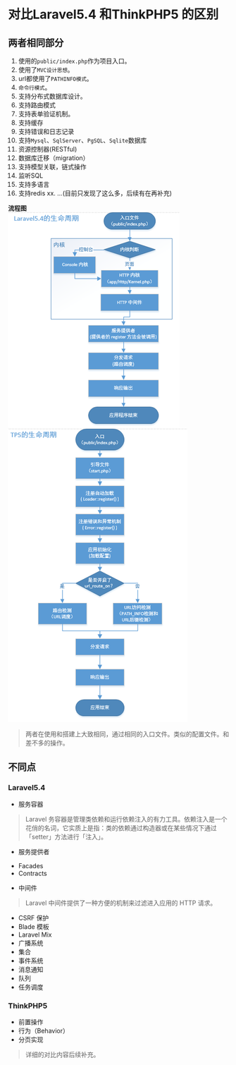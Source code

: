 # 对比Laravel5.4 和ThinkPHP5 的区别

## 两者相同部分
1. 使用的`public/index.php`作为项目入口。
2. 使用了`MVC设计思想`。
3. url都使用了`PATHINFO模式`。
4. `命令行模式`。
5. 支持分布式数据库设计。
6. 支持路由模式
7. 支持表单验证机制。
8. 支持缓存
9. 支持错误和日志记录
10. 支持`Mysql`、`SqlServer`、`PgSQL`、`Sqlite`数据库
11. 资源控制器(RESTful)
12. 数据库迁移（migration）
13. 支持模型关联，链式操作
14. 监听SQL
15. 支持多语言
16. 支持redis
xx. ...(目前只发现了这么多，后续有在再补充)

**流程图**   
![images/laravel5.4.png](images/laravel5.4.png)
![images/tp5.png](images/tp5.png)

> 两者在使用和搭建上大致相同，通过相同的入口文件。类似的配置文件。和差不多的操作。

## 不同点
### Laravel5.4
- 服务容器
> Laravel 务容器是管理类依赖和运行依赖注入的有力工具。依赖注入是一个花俏的名词，它实质上是指：类的依赖通过构造器或在某些情况下通过「setter」方法进行「注入」。
- 服务提供者
> 
- Facades
- Contracts
> 
- 中间件
> Laravel 中间件提供了一种方便的机制来过滤进入应用的 HTTP 请求。
- CSRF 保护
- Blade 模板
- Laravel Mix
- 广播系统
- 集合
- 事件系统
- 消息通知
- 队列
- 任务调度

### ThinkPHP5
- 前置操作
- 行为（Behavior）
- 分页实现


> 详细的对比内容后续补充。